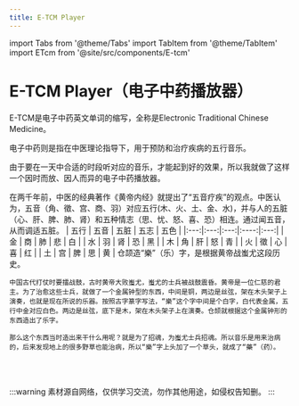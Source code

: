 ```yaml
---
title: E-TCM Player
---
```


import Tabs from '@theme/Tabs'
import TabItem from '@theme/TabItem'
import ETcm from '@site/src/components/E-tcm'

# E-TCM Player（电子中药播放器）
E-TCM是电子中药英文单词的缩写，全称是Electronic Traditional Chinese Medicine。

电子中药则是指在中医理论指导下，用于预防和治疗疾病的五行音乐。

由于要在一天中合适的时段听对应的音乐，才能起到好的效果，所以我就做了这样一个因时而放、因人而异的电子中药播放器。

<Tabs>
  <TabItem value="musical therapy" label="中医五音疗法" default>
    在两千年前，中医的经典著作《黄帝内经》就提出了“五音疗疾”的观点。中医认为，五音（角、徵、宫、商、羽）对应五行(木、火、土、金、水)，并与人的五脏（心、肝、脾、肺、肾）和五种情志（思、忧、怒、喜、恐）相连。通过闻五音，从而调适五脏。
  </TabItem>
  <TabItem value="five-element reference" label="五行对照表">
    | 五行 | 五音 | 五脏 | 五志 | 五色 |
    |:---:|:---:|:---:|:----:|:---:|
    | 金 | 商 | 肺 | 悲 | 白 |
    | 水 | 羽 | 肾 | 恐 | 黑 |
    | 木 | 角 | 肝 | 怒 | 青 |
    | 火 | 徵 | 心 | 喜 | 红 |
    | 土 | 宫 | 脾 | 思 | 黄 |
  </TabItem>
  <TabItem value="music to medicine" label="药从乐中来">
    仓颉造“樂”（乐）字，是根据黄帝战蚩尤这段历史。
    
    中国古代打仗时要擂战鼓，古时黄帝大败蚩尤，蚩尤的士兵被战鼓震昏。黄帝是一位仁慈的君主。为了治愈这些士兵，就做了一个金属钟型的东西，中间是铜，两边是丝弦，架在木头架子上演奏，也就是现在所说的乐器。按照古字篆字写法，“樂”这个字中间是个白字，白代表金属，五行中金对应白色。两边是丝弦，底下是木，架在木头架子上在演奏。仓颉就根据这个金属钟形的东西造出了乐字。
    
    那么这个东西当时造出来干什么用呢？就是为了招魂，为蚩尤士兵招魂。所以音乐是用来治病的，后来发现地上的很多野草也能治病，所以“樂”字上头加了一个草头，就成了“藥”（药）。
  </TabItem>
</Tabs>

<ETcm></ETcm>

<br></br>

:::warning
素材源自网络，仅供学习交流，勿作其他用途，如侵权告知删。
:::